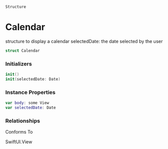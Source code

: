 `Structure`

# Calendar

structure to display a calendar selectedDate: the date selected by the user

```swift
struct Calendar
```

### Initializers

```swift 
init()
init(selectedDate: Date)
```

### Instance Properties

```swift
var body: some View
var selectedDate: Date
```

### Relationships
Conforms To

SwiftUI.View

